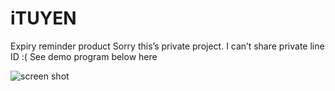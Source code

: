 # iTUYEN

Expiry reminder product
Sorry this’s private project. I can’t share private line ID :(
See demo program below here

![screen shot](https://nppi3enz.github.io/img/ituyen_howto.gif)